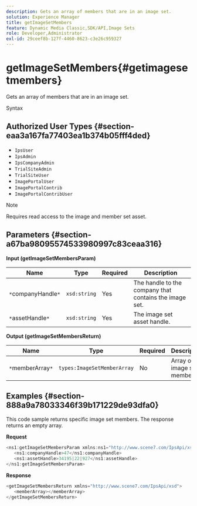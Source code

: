 ```yaml
---
description: Gets an array of members that are in an image set.
solution: Experience Manager
title: getImageSetMembers
feature: Dynamic Media Classic,SDK/API,Image Sets
role: Developer,Administrator
exl-id: 29ceef8b-127f-4460-8623-c3e26c959327
---
```

# getImageSetMembers{#getimagesetmembers}

Gets an array of members that are in an image set.

 Syntax 

## Authorized User Types {#section-eaa3a167fa77403ea1b374b05fff4ded}

* `IpsUser` 
* `IpsAdmin` 
* `IpsCompanyAdmin` 
* `TrialSiteAdmin` 
* `TrialSiteUser` 
* `ImagePortalUser` 
* `ImagePortalContrib` 
* `ImagePortalContribUser`

>[!NOTE]
>
>Requires read access to the image and member set asset.

## Parameters {#section-a67ba98095574533980997c83ceaa316}

**Input (getImageSetMembersParam)** 

|  Name  | Type  | Required  | Description  |
|---|---|---|---|
|  `*`companyHandle`*`  | `xsd:string`  | Yes  | The handle to the company that contains the image set.  |
|  `*`assetHandle`*`  | `xsd:string`  | Yes  | The image set asset handle.  |

**Output (getImageSetMembersReturn)** 

|  Name  | Type  | Required  | Description  |
|---|---|---|---|
|  `*`memberArray`*`  | `types:ImageSetMemberArray`  | No  | Array of image set members.  |

## Examples {#section-888a9a78033346f39b171229de93dfa0}

This code sample returns specific image set members. The response returns an empty array.

**Request** 

```java
<ns1:getImageSetMembersParam xmlns:ns1="http://www.scene7.com/IpsApi/xsd">
   <ns1:companyHandle>47</ns1:companyHandle>
   <ns1:assetHandle>34195|22|927</ns1:assetHandle>
</ns1:getImageSetMembersParam>
```

**Response** 

```java
<getImageSetMembersReturn xmlns="http://www.scene7.com/IpsApi/xsd">
   <memberArray></memberArray>
</getImageSetMembersReturn>
```
